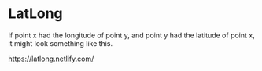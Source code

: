 # LatLong
If point x had the longitude of point y, and point y had the latitude of point x, it might look something like this.

https://latlong.netlify.com/

